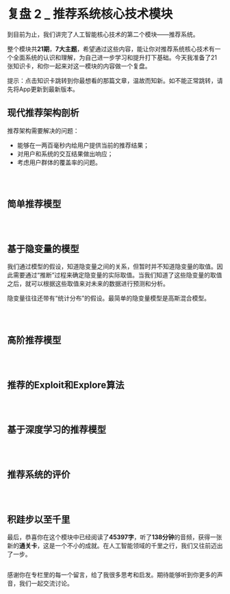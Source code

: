 # 复盘 2 _ 推荐系统核心技术模块


到目前为止，我们讲完了人工智能核心技术的第二个模块——推荐系统。

整个模块共**21期**，**7大主题**，希望通过这些内容，能让你对推荐系统核心技术有一个全面系统的认识和理解，为自己进一步学习和提升打下基础。今天我准备了21张知识卡，和你一起来对这一模块的内容做一个复盘。

提示：点击知识卡跳转到你最想看的那篇文章，温故而知新。如不能正常跳转，请先将App更新到最新版本。

## 现代推荐架构剖析

推荐架构需要解决的问题：

- 能够在一两百毫秒内给用户提供当前的推荐结果；
- 对用户和系统的交互结果做出响应；
- 考虑用户群体的覆盖率的问题。

[<img src="https://static001.geekbang.org/resource/image/e0/c1/e02b1934236066a97ae36aef92c3bdc1.png" alt="" />](https://time.geekbang.org/column/article/5434)

[<img src="https://static001.geekbang.org/resource/image/80/a7/807324f8294f096b4a65ae70186286a7.png" alt="" />](https://time.geekbang.org/column/article/5519)

[<img src="https://static001.geekbang.org/resource/image/3e/ce/3e34f33d9a47d4038806f0c8bd701fce.png" alt="" />](https://time.geekbang.org/column/article/5571)

## 简单推荐模型

[<img src="https://static001.geekbang.org/resource/image/37/2e/374e49076df0afa906a16e9f1a358b2e.png" alt="" />](https://time.geekbang.org/column/article/4090)

[<img src="https://static001.geekbang.org/resource/image/98/86/98450431d48596f62cc1c60d3ee46c86.png" alt="" />](https://time.geekbang.org/column/article/4212)

[<img src="https://static001.geekbang.org/resource/image/1b/e0/1b653031c07f82369df5d908d0f283e0.png" alt="" />](https://time.geekbang.org/column/article/4278)

## 基于隐变量的模型

我们通过模型的假设，知道隐变量之间的关系，但暂时并不知道隐变量的取值。因此需要通过“推断”过程来确定隐变量的实际取值。当我们知道了这些隐变量的取值之后，就可以根据这些取值来对未来的数据进行预测和分析。

隐变量往往还带有“统计分布”的假设。最简单的隐变量模型是高斯混合模型。

[<img src="https://static001.geekbang.org/resource/image/56/24/569b83b19411ec553caab72f0345ea24.png" alt="" />](https://time.geekbang.org/column/article/4421)

[<img src="https://static001.geekbang.org/resource/image/d2/20/d2a7fe56f96a98d3d5273eb6bdb81a20.png" alt="" />](https://time.geekbang.org/column/article/4484)

[<img src="https://static001.geekbang.org/resource/image/5f/a3/5fb61d3a9985ad47cf788b1e8e9527a3.png" alt="" />](https://time.geekbang.org/column/article/4569)

## 高阶推荐模型

[<img src="https://static001.geekbang.org/resource/image/d5/d4/d533bf563525a8fc26bdb961f77e29d4.png" alt="" />](https://time.geekbang.org/column/article/4680)

[<img src="https://static001.geekbang.org/resource/image/90/86/90272a06f9d37b463bbe82ff8d857986.png" alt="" />](https://time.geekbang.org/column/article/4764)

[<img src="https://static001.geekbang.org/resource/image/9f/0d/9fedf4ca01b38e5b3ca3e0f7c0e6e60d.png" alt="" />](https://time.geekbang.org/column/article/4784)

## 推荐的Exploit和Explore算法

[<img src="https://static001.geekbang.org/resource/image/22/e0/2250834bcf534dc767c780b8a891cae0.png" alt="" />](https://time.geekbang.org/column/article/4881)

[<img src="https://static001.geekbang.org/resource/image/27/6c/27273671a15d93715327d8a20845e06c.png" alt="" />](https://time.geekbang.org/column/article/4903)

[<img src="https://static001.geekbang.org/resource/image/c2/c7/c288afc7d0e523ca292b9ba99b565ec7.png" alt="" />](https://time.geekbang.org/column/article/4915)

## 基于深度学习的推荐模型

[<img src="https://static001.geekbang.org/resource/image/ef/83/ef58f8151d6e56e3b21fcc0405d24683.png" alt="" />](https://time.geekbang.org/column/article/5624)

[<img src="https://static001.geekbang.org/resource/image/33/45/3348cdce4fe739403ff5b35fbc9da345.png" alt="" />](https://time.geekbang.org/column/article/5646)

[<img src="https://static001.geekbang.org/resource/image/cc/51/cc0b8806fa5afd1cb7d4c36b25586951.png" alt="" />](https://time.geekbang.org/column/article/5709)

## 推荐系统的评价

[<img src="https://static001.geekbang.org/resource/image/f2/76/f24271c6d95c4281e8ee67c79a46ec76.png" alt="" />](https://time.geekbang.org/column/article/5075)

[<img src="https://static001.geekbang.org/resource/image/9e/08/9e1d29327ee87f7e45950aafcdcbc908.png" alt="" />](https://time.geekbang.org/column/article/5117)

[<img src="https://static001.geekbang.org/resource/image/f6/58/f6cf7cb2162520ccd2fb3f092cb37158.png" alt="" />](https://time.geekbang.org/column/article/5221)

## 积跬步以至千里

最后，恭喜你在这个模块中已经阅读了**45397字**，听了**138分钟**的音频，获得一张新的**通关卡**，这是一个不小的成就。在人工智能领域的千里之行，我们又往前迈出了一步。

<img src="https://static001.geekbang.org/resource/image/68/09/68086c922fbc5bd91dafc37811aef009.png" alt="" />

感谢你在专栏里的每一个留言，给了我很多思考和启发。期待能够听到你更多的声音，我们一起交流讨论。


